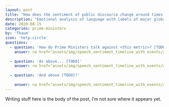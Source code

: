 ```yaml
---
layout: post
title: "How does the sentiment of public discource change around times of turmoil and other major events?"
description: "Emotional analysis of language with labels of major global social events"
date: 2020-08-15
categories: prime-ministers
by: 'Thaum'
icon: 'help-circle'
questions:
  - question: 'How do Prime Ministers talk against <this metric>? [TODO]'
    answer: <a href="assets/img/speech_sentiment_timeline_with_events/allpm_hierarchy_0.png"><img src="assets/img/speech_sentiment_timeline_with_events/allpm_hierarchy_0.png"><a>
    
  - question: 'As above... [TODO]'
    answer: <a href="assets/img/speech_sentiment_timeline_with_events/allpm_hierarchy_1.png"><img src="assets/img/speech_sentiment_timeline_with_events/allpm_hierarchy_1.png"><a>
    
  - question: 'And above [TODO]?'
    
    answer: <a href="assets/img/speech_sentiment_timeline_with_events/allpm_hierarchy_2.png"><img src="assets/img/speech_sentiment_timeline_with_events/allpm_hierarchy_2.png"><a>
---
```


Writing stuff here is the body of the post, I'm not sure where it appears yet.

